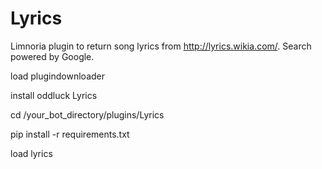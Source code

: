 # Lyrics
Limnoria plugin to return song lyrics from http://lyrics.wikia.com/. Search powered by Google.

load plugindownloader

install oddluck Lyrics

cd /your_bot_directory/plugins/Lyrics

pip install -r requirements.txt

load lyrics
